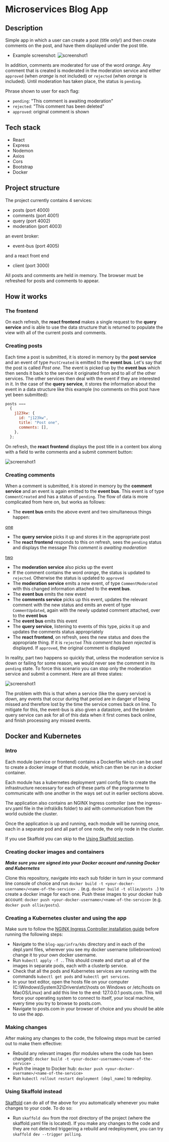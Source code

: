 # Microservices Blog App

## Description

Simple app in which a user can create a post (title only!) and then create comments on the post, and have them displayed under the post title.

- Example screenshot:
  ![screenshot1](./client/public/screenshots/example-screenshot.png)

In addition, comments are moderated for use of the word _orange_. Any comment that is created is moderated in the moderation service and either `approved` (when _orange_ is not included) or `rejected` (when _orange_ is included). Until moderation has taken place, the status is `pending`.

Phrase shown to user for each flag:

- `pending`: "This comment is awaiting moderation"
- `rejected`: "This comment has been deleted"
- `approved`: original comment is shown

## Tech stack

- React
- Express
- Nodemon
- Axios
- Cors
- Bootstrap
- Docker

## Project structure

The project currently contains 4 services:

- posts (port 4000)
- comments (port 4001)
- query (port 4002)
- moderation (port 4003)

an event broker:

- event-bus (port 4005)

and a react front end

- client (port 3000)

All posts and comments are held in memory. The browser must be refreshed for posts and comments to appear.

## How it works

### The frontend

On each refresh, the **react frontend** makes a single request to the **query service** and is able to use the data structure that is returned to populate the view with all of the current posts and comments.

### Creating posts

Each time a post is submitted, it is stored in memory by the **post service** and an event of type `PostCreated` is emitted to the **event bus**. Let's say that the post is called _Post one_. The event is picked up by the **event bus** which then sends it back to the service it originated from and to all of the other services. The other services then deal with the event if they are interested in it. In the case of the **query service**, it stores the information about the event in a data structure like this example (no comments on this post have yet been submitted):

```javascript
posts ===
  {
    j123kw: {
      id: "j123kw",
      title: "Post one",
      comments: [],
    },
  };
```

On refresh, the **react frontend** displays the post title in a content box along with a field to write comments and a submit comment button:

![screenshot1](./client/public/screenshots/one-post-no-comments.png)

### Creating comments

When a comment is submitted, it is stored in memory by the **comment service** and an event is again emitted to the **event bus**. This event is of type `CommentCreated` and has a status of `pending`. The flow of data is more complicated from here on, but works as follows:

- The **event bus** emits the above event and two simultaneous things happen:

<ins>one</ins>

- The **query service** picks it up and stores it in the appropriate post
- The **react frontend** responds to this on refresh, sees the `pending` status and displays the message _This comment is awaiting moderation_

<ins>two</ins>

- The **moderation service** also picks up the event
- If the comment contains the word _orange_, the status is updated to `rejected`. Otherwise the status is updated to `approved`
- The **moderation service** emits a new event, of type `CommentModerated` with this changed information attached to the **event bus**.
- The **event bus** emits the new event
- The **comments service** picks up this event, updates the relevant comment with the new status and emits an event of type `CommentUpdated`, again with the newly updated comment attached, over to the **event bus**
- The **event bus** emits this event
- The **query service**, listening to events of this type, picks it up and updates the comments status appropriately
- The **react frontend**, on refresh, sees the new status and does the appropriate thing. If it is `rejected` _This comment has been rejected_ is displayed. If `approved`, the original comment is displayed

In reality, part two happens so quickly that, unless the moderation service is down or failing for some reason, we would never see the comment in its `pending` state. To force this scenario you can stop only the moderation service and submit a comment. Here are all three states:

![screenshot1](./client/public/screenshots/all-three-comment-statuses.png)

The problem with this is that when a service (like the query service) is down, any events that occur during that period are in danger of being missed and therefore lost by the time the service comes back on line. To mitigate for this, the event-bus is also given a datastore, and the broken query service can ask for all of this data when it first comes back online, and finish processing any missed events.

## Docker and Kubernetes

### Intro

Each module (service or frontend) contains a Dockerfile which can be used to create a docker image of that module, which can then be run in a docker container.

Each module has a kubernetes deployment yaml config file to create the infrastructure necessary for each of these parts of the programme to communicate with one another in the ways set out in earlier sections above.

The application also contains an NGINX Ingress controller (see the ingress-srv.yaml file in the infra\k8s folder) to aid with communication from the world outside the cluster.

Once the application is up and running, each module will be running once, each in a separate pod and all part of one node, the only node in the cluster.

If you use Skaffold you can skip to the [Using Skaffold section](###using-skaffold-instead).

### Creating docker images and containers

**_Make sure you are signed into your Docker account and running Docker and Kubernetes_**

Clone this repository, navigate into each sub folder in turn in your command line console of choice and run `docker build -t <your-docker-username>/<name-of-the-service> .` (e.g. `docker build -t ollie/posts .`) to create a docker image for each one. Push these images to your docker hub account: `docker push <your-docker-username>/<name-of-the-service>` (e.g. `docker push ollie/posts`).

### Creating a Kubernetes cluster and using the app

Make sure to follow the [NGINX Ingress Controller installation guide](https://kubernetes.github.io/ingress-nginx/deploy/#provider-specific-steps) before running the following steps:

- Navigate to the `blog-app/infra/k8s` directory and in each of the depl.yaml files, wherever you see my docker username (olliebrownlow) change it to your own docker username.
- Run `kubectl apply -f .`. This should create and start up all of the images in separate pods, each with a clusterIp service.
- Check that all the pods and Kubernetes services are running with the commands `kubectl get pods` and `kubectl get services`.
- In your text editor, open the hosts file on your computer (C:\Windows\System32\Drivers\etc\hosts on Windows or /etc/hosts on MacOS/Linux) and add this line to the end: 127.0.0.1 posts.com. This will force your operating system to connect to itself, your local machine, every time you try to browse to posts.com.
- Navigate to posts.com in your browser of choice and you should be able to use the app.

### Making changes

After making any changes to the code, the following steps must be carried out to make them effective:

- Rebuild any relevant images (for modules where the code has been changed): `docker build -t <your-docker-username>/<name-of-the-service> .`
- Push the image to Docker hub: `docker push <your-docker-username>/<name-of-the-service>`
- Run `kubectl rollout restart deployment [depl_name]` to redeploy.

### Using Skaffold instead

[Skaffold](https://skaffold.dev/) can do all of the above for you automatically whenever you make changes to your code. To do so:

- Run `skaffold dev` from the root directory of the project (where the skaffold.yaml file is located). If you make any changes to the code and they are not detected triggering a rebuild and redeployment, you can try `skaffold dev --trigger polling`.
